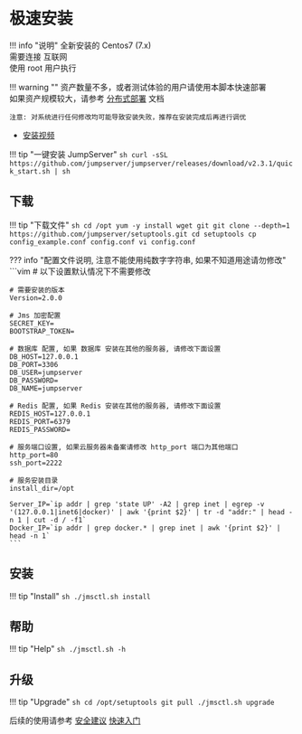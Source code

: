 # 极速安装

!!! info "说明"
    全新安装的 Centos7 (7.x)  
    需要连接 互联网  
    使用 root 用户执行  

!!! warning ""
    资产数量不多，或者测试体验的用户请使用本脚本快速部署  
    如果资产规模较大，请参考 [分布式部署](setup_by_prod.md) 文档  

    注意: 对系统进行任何修改均可能导致安装失败，推荐在安装完成后再进行调优

- [安装视频](https://www.bilibili.com/video/bv19a4y1i7i9)

!!! tip "一键安装 JumpServer"
    ```sh
    curl -sSL https://github.com/jumpserver/jumpserver/releases/download/v2.3.1/quick_start.sh | sh
    ```

## 下载

!!! tip "下载文件"
    ```sh
    cd /opt
    yum -y install wget git
    git clone --depth=1 https://github.com/jumpserver/setuptools.git
    cd setuptools
    cp config_example.conf config.conf
    vi config.conf
    ```

??? info "配置文件说明, 注意不能使用纯数字字符串, 如果不知道用途请勿修改"
    ```vim
    # 以下设置默认情况下不需要修改

    # 需要安装的版本
    Version=2.0.0

    # Jms 加密配置
    SECRET_KEY=
    BOOTSTRAP_TOKEN=

    # 数据库 配置, 如果 数据库 安装在其他的服务器, 请修改下面设置
    DB_HOST=127.0.0.1
    DB_PORT=3306
    DB_USER=jumpserver
    DB_PASSWORD=
    DB_NAME=jumpserver

    # Redis 配置, 如果 Redis 安装在其他的服务器, 请修改下面设置
    REDIS_HOST=127.0.0.1
    REDIS_PORT=6379
    REDIS_PASSWORD=

    # 服务端口设置, 如果云服务器未备案请修改 http_port 端口为其他端口
    http_port=80
    ssh_port=2222

    # 服务安装目录
    install_dir=/opt

    Server_IP=`ip addr | grep 'state UP' -A2 | grep inet | egrep -v '(127.0.0.1|inet6|docker)' | awk '{print $2}' | tr -d "addr:" | head -n 1 | cut -d / -f1`
    Docker_IP=`ip addr | grep docker.* | grep inet | awk '{print $2}' | head -n 1`
    ```

## 安装

!!! tip "Install"
    ```sh
    ./jmsctl.sh install
    ```

## 帮助

!!! tip "Help"
    ```sh
    ./jmsctl.sh -h
    ```

## 升级

!!! tip "Upgrade"
    ```sh
    cd /opt/setuptools
    git pull
    ./jmsctl.sh upgrade
    ```

后续的使用请参考 [安全建议](install_security.md) [快速入门](../../admin-guide/quick_start/)  
